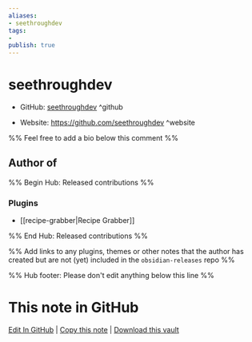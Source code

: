 ```yaml
---
aliases:
- seethroughdev
tags:
- 
publish: true
---
```


# seethroughdev

- GitHub: [seethroughdev](https://github.com/seethroughdev/) ^github
<!-- - Discord: `@` ^discord-->
- Website: <https://github.com/seethroughdev> ^website
<!-- - [[Publish sites|Publish site]]: <https://> ^publish-->

%% Feel free to add a bio below this comment %%


## Author of

%% Begin Hub: Released contributions %%
### Plugins
- [[recipe-grabber|Recipe Grabber]]

%% End Hub: Released contributions %%

%% Add links to any plugins, themes or other notes that the author has created but are not (yet) included in the `obsidian-releases` repo %%

<!--
### Unlisted plugins
-->

<!--
### Others
-->

<!--
## Sponsor this author
-->

<!-- - [[GitHub sponsors]]: [Sponsor @seethroughdev on GitHub Sponsors](https://github.com/sponsors/seethroughdev) ^github-sponsor-->
<!-- - [[Buy me a coffee]]: <https://> ^buy-me-a-coffee-->
<!-- - [[PayPal]]: <https://> ^paypal-->
<!-- - [[Patreon]]: <https://> ^patreon-->

<!--
## Follow this author
-->

<!-- - [[YouTube Channels|On YouTube]]: <https://> ^youtube-->
<!-- - Twitter: <https://> ^twitter-->
<!-- - ... -->

%% Hub footer: Please don't edit anything below this line %%

# This note in GitHub

<span class="git-footer">[Edit In GitHub](https://github.dev/obsidian-community/obsidian-hub/blob/main/01%20-%20Community/People/seethroughdev.md "git-hub-edit-note") | [Copy this note](https://raw.githubusercontent.com/obsidian-community/obsidian-hub/main/01%20-%20Community/People/seethroughdev.md "git-hub-copy-note") | [Download this vault](https://github.com/obsidian-community/obsidian-hub/archive/refs/heads/main.zip "git-hub-download-vault") </span>
